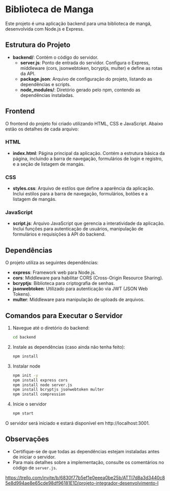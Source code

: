 # Biblioteca de Manga

Este projeto é uma aplicação backend para uma biblioteca de mangá, desenvolvida com Node.js e Express.

## Estrutura do Projeto

- **backend/**: Contém o código do servidor.
  - **server.js**: Ponto de entrada do servidor. Configura o Express, middleware (cors, jsonwebtoken, bcryptjs, multer) e define as rotas da API.
  - **package.json**: Arquivo de configuração do projeto, listando as dependências e scripts.
  - **node_modules/**: Diretório gerado pelo npm, contendo as dependências instaladas.

## Frontend

O frontend do projeto foi criado utilizando HTML, CSS e JavaScript. Abaixo estão os detalhes de cada arquivo:

### HTML

- **index.html**: Página principal da aplicação. Contém a estrutura básica da página, incluindo a barra de navegação, formulários de login e registro, e a seção de listagem de mangás.

### CSS

- **styles.css**: Arquivo de estilos que define a aparência da aplicação. Inclui estilos para a barra de navegação, formulários, botões e a listagem de mangás.

### JavaScript

- **script.js**: Arquivo JavaScript que gerencia a interatividade da aplicação. Inclui funções para autenticação de usuários, manipulação de formulários e requisições à API do backend.

## Dependências

O projeto utiliza as seguintes dependências:

- **express**: Framework web para Node.js.
- **cors**: Middleware para habilitar CORS (Cross-Origin Resource Sharing).
- **bcryptjs**: Biblioteca para criptografia de senhas.
- **jsonwebtoken**: Utilizado para autenticação via JWT (JSON Web Tokens).
- **multer**: Middleware para manipulação de uploads de arquivos.

## Comandos para Executar o Servidor

1. Navegue até o diretório do backend:

   ```bash
   cd backend
   ```

2. Instale as dependências (caso ainda não tenha feito):

   ```bash
   npm install
   ```

3. Instalar node

   ```bash
   npm init -y
   npm install express cors
   npm install node server.js
   npm install bcryptjs jsonwebtoken multer
   npm install compression
   ```

4. Inicie o servidor

   ```bash
   npm start
   ```

O servidor será iniciado e estará disponível em http://localhost:3001.

## Observações

- Certifique-se de que todas as dependências estejam instaladas antes de iniciar o servidor.
- Para mais detalhes sobre a implementação, consulte os comentários no código de `server.js`.


https://trello.com/invite/b/6830f77b5ef1e0eeea0be25b/ATTI7d8a3d3440c85e8d994ae8e65cde98df96181E1D/projeto-integrador-desenvolvimento-l